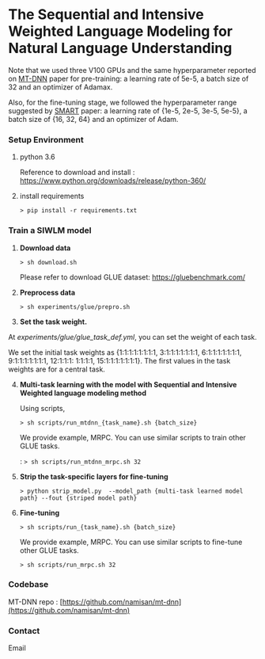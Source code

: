 # The Sequential and Intensive Weighted Language Modeling for Natural Language Understanding


Note that we used three V100 GPUs and the same hyperparameter reported on [MT-DNN](https://arxiv.org/abs/1901.11504) paper for pre-training: a learning rate of 5e-5, a batch size of 32 and an optimizer of Adamax. 

Also, for the fine-tuning stage, we followed the hyperparameter range suggested by [SMART](https://arxiv.org/abs/1911.03437) paper: a learning rate of {1e-5, 2e-5, 3e-5, 5e-5\}, a batch size of {16, 32, 64\} and an optimizer of Adam.



### Setup Environment

1. python 3.6

   Reference to download and install : https://www.python.org/downloads/release/python-360/

2. install requirements

   ```> pip install -r requirements.txt```



### Train a SIWLM model

1. **Download data**

   ```> sh download.sh``` 

   Please refer to download GLUE dataset: https://gluebenchmark.com/

   

2. **Preprocess data**

   ```> sh experiments/glue/prepro.sh```

   

3.  **Set the task weight.**

   At *experiments/glue/glue_task_def.yml*, you can set the weight of each task.

   We set the initial task weights as \{1:1:1:1:1:1:1:1, 3:1:1:1:1:1:1:1, 6:1:1:1:1:1:1:1, 9:1:1:1:1:1:1:1, 12:1:1:1: 1:1:1:1, 15:1:1:1:1:1:1:1\}. The first values in the task weights are for a central task.

   

4. **Multi-task learning with the model with Sequential and Intensive Weighted language modeling method**

   Using scripts,

   ```> sh scripts/run_mtdnn_{task_name}.sh {batch_size}```

   We provide example, MRPC. You can use similar scripts to train other GLUE tasks.

   : ```> sh scripts/run_mtdnn_mrpc.sh 32```



5. **Strip the task-specific layers  for fine-tuning**

   ```> python strip_model.py  --model_path {multi-task learned model path} --fout {striped model path}```



6. **Fine-tuning**

   ```> sh scripts/run_{task_name}.sh {batch_size}```

   We provide example, MRPC. You can use similar scripts to fine-tune other GLUE tasks.

   ```> sh scripts/run_mrpc.sh 32```

   

### Codebase

MT-DNN repo : [https://github.com/namisan/mt-dnn](https://github.com/namisan/mt-dnn)



### Contact

Email